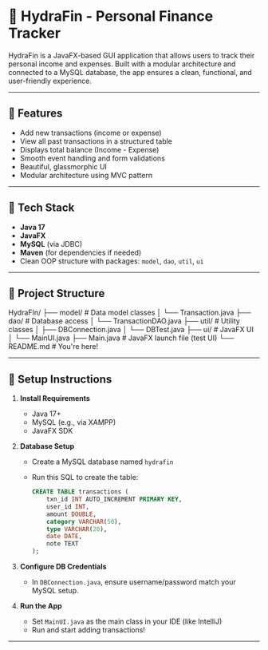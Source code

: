 # 💸 HydraFin - Personal Finance Tracker

HydraFin is a JavaFX-based GUI application that allows users to track their personal income and expenses. Built with a modular architecture and connected to a MySQL database, the app ensures a clean, functional, and user-friendly experience.

---

## 🚀 Features

- Add new transactions (income or expense)
- View all past transactions in a structured table
- Displays total balance (Income - Expense)
- Smooth event handling and form validations
- Beautiful, glassmorphic UI
- Modular architecture using MVC pattern

---

## 🧩 Tech Stack

- **Java 17**
- **JavaFX**
- **MySQL** (via JDBC)
- **Maven** (for dependencies if needed)
- Clean OOP structure with packages: `model`, `dao`, `util`, `ui`

---

## 📁 Project Structure

HydraFIn/
├── model/ # Data model classes
│ └── Transaction.java
├── dao/ # Database access
│ └── TransactionDAO.java
├── util/ # Utility classes
│ ├── DBConnection.java
│ └── DBTest.java
├── ui/ # JavaFX UI
│ └── MainUI.java
├── Main.java # JavaFX launch file (test UI)
└── README.md # You're here!


---

## 🧪 Setup Instructions

1. **Install Requirements**
   - Java 17+
   - MySQL (e.g., via XAMPP)
   - JavaFX SDK

2. **Database Setup**
   - Create a MySQL database named `hydrafin`
   - Run this SQL to create the table:

     ```sql
     CREATE TABLE transactions (
         txn_id INT AUTO_INCREMENT PRIMARY KEY,
         user_id INT,
         amount DOUBLE,
         category VARCHAR(50),
         type VARCHAR(20),
         date DATE,
         note TEXT
     );
     ```

3. **Configure DB Credentials**
   - In `DBConnection.java`, ensure username/password match your MySQL setup.

4. **Run the App**
   - Set `MainUI.java` as the main class in your IDE (like IntelliJ)
   - Run and start adding transactions!

---
